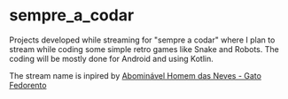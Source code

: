 # sempre_a_codar

Projects developed while streaming for "sempre a codar" where I plan to stream while coding some simple retro games like Snake and Robots. The coding will be mostly done for Android and using Kotlin.

The stream name is inpired by [Abominável Homem das Neves - Gato Fedorento](https://www.youtube.com/watch?v=7CkGFUGLaiY)
